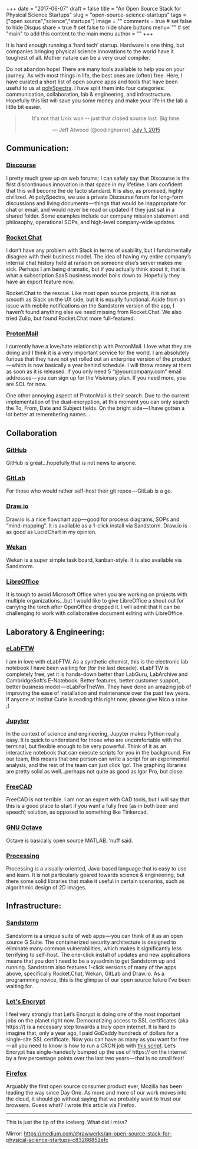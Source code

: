 +++
date = "2017-06-07"
draft = false
title = "An Open Source Stack for Physical Science Startups"
slug = "open-source-science-startups"
tags = ["open source","science","startups"]
image = ""
comments = true	# set false to hide Disqus
share = true	# set false to hide share buttons
menu= ""		# set "main" to add this content to the main menu
author = ""
+++

It is hard enough running a ‘hard tech’ startup. Hardware is one thing, but companies bringing physical science innovations to the world have it toughest of all. Mother nature can be a very cruel compiler.

Do not abandon hope! There are many tools available to help you on your journey. As with most things in life, the best ones are (often) free. Here, I have curated a short list of open source apps and tools that have been useful to us at [polySpectra](http://polyspectra.com). I have split them into four categories: communication, collaboration, lab & engineering, and infrastructure. Hopefully this list will save you some money and make your life in the lab a little bit easier.

<center>
<blockquote class="twitter-tweet" data-lang="en"><p lang="en" dir="ltr">It&#39;s not that Unix won -- just that closed source lost. Big time.</p>&mdash; Jeff Atwood (@codinghorror) <a href="https://twitter.com/codinghorror/status/616377394253795328">July 1, 2015</a></blockquote>
<script async src="//platform.twitter.com/widgets.js" charset="utf-8"></script>
</center>

## Communication:

### [Discourse](https://www.discourse.org/)

I pretty much grew up on web forums; I can safely say that Discourse is the first discontinuous innovation in that space in my lifetime. I am confident that this will become the de facto standard. It is also, as promised, highly civilized. At polySpectra, we use a private Discourse forum for long-form discussions and living documents — things that would be inappropriate for chat or email, and would never be read or updated if they just sat in a shared folder. Some examples include our company mission statement and philosophy, operational SOPs, and high-level company-wide updates.

### [Rocket Chat](https://github.com/RocketChat/Rocket.Chat)

I don’t have any problem with Slack in terms of usability, but I fundamentally disagree with their business model. The idea of having my entire company’s internal chat history held at ransom on someone else’s server makes me sick. Perhaps I am being dramatic, but if you actually think about it, that is what a subscription SaaS business model boils down to. Hopefully they have an export feature now.

Rocket.Chat to the rescue. Like most open source projects, it is not as smooth as Slack on the UX side, but it is equally functional. Aside from an issue with mobile notifications on the Sandstorm version of the app, I haven’t found anything else we need missing from Rocket.Chat. We also tried Zulip, but found Rocket.Chat more full-featured.

### [ProtonMail](https://protonmail.com/)

I currently have a love/hate relationship with ProtonMail. I love what they are doing and I think it is a very important service for the world. I am absolutely furious that they have not yet rolled out an enterprise version of the product — which is now basically a year behind schedule. I will throw money at them as soon as it is released. If you only need 5 “@yourcompany.com” email addresses — you can sign up for the Visionary plan. If you need more, you are SOL for now.

One other annoying aspect of ProtonMail is their search. Due to the current implementation of the dual-encryption, at this moment you can only search the To, From, Date and Subject fields. On the bright side — I have gotten a lot better at remembering names…

## Collaboration

### [GitHub](https://github.com/)

GitHub is great…hopefully that is not news to anyone.

### [GitLab](https://about.gitlab.com/)

For those who would rather self-host their git repos — GitLab is a go.

### [Draw.io](https://www.draw.io/)

Draw.io is a nice flowchart app — good for process diagrams, SOPs and “mind-mapping”. It is available as a 1-click install via Sandstorm. Draw.io is as good as LucidChart in my opinion.

### [Wekan](https://github.com/wekan/wekan)

Wekan is a super simple task board, kanban-style. It is also available via Sandstorm.

### [LibreOffice](https://www.libreoffice.org/)

It is tough to avoid Microsoft Office when you are working on projects with multiple organizations…but I would like to give LibreOffice a shout out for carrying the torch after OpenOffice dropped it. I will admit that it can be challenging to work with collaborative document editing with LibreOffice.

## Laboratory & Engineering:

### [eLabFTW](https://www.elabftw.net/)

I am in love with eLabFTW. As a synthetic chemist, this is the electronic lab notebook I have been waiting for (for the last decade). eLabFTW is completely free, yet it is hands-down better than LabGuru, LabArchive and CambridgeSoft’s E-Notebook. Better features, better customer support, better business model — eLabForTheWin. They have done an amazing job of improving the ease of installation and maintenance over the past few years. If anyone at Institut Curie is reading this right now, please give Nico a raise ;)

### [Jupyter](http://jupyter.org/)

In the context of science and engineering, Jupyter makes Python really easy. It is quick to understand for those who are uncomfortable with the terminal, but flexible enough to be very powerful. Think of it as an interactive notebook that can execute scripts for you in the background. For our team, this means that one person can write a script for an experimental analysis, and the rest of the team can just click ‘go’. The graphing libraries are pretty solid as well…perhaps not quite as good as Igor Pro, but close.

### [FreeCAD](https://www.freecadweb.org/)

FreeCAD is not terrible. I am not an expert with CAD tools, but I will say that this is a good place to start if you want a fully free (as in both beer and speech) solution, as opposed to something like Tinkercad.

### [GNU Octave](https://www.gnu.org/software/octave/)

Octave is basically open source MATLAB. ‘nuff said.

### [Processing](https://processing.org/)

Processing is a visually-oriented, Java-based language that is easy to use and learn. It is not particularly geared towards science & engineering, but there some solid libraries that make it useful in certain scenarios, such as algorithmic design of 2D images.

## Infrastructure:

### [Sandstorm](https://sandstorm.io/)

Sandstorm is a unique suite of web apps — you can think of it as an open source G Suite. The containerized security architecture is designed to eliminate many common vulnerabilities, which makes it significantly less terrifying to self-host. The one-click install of updates and new applications means that you don’t need to be a sysadmin to get Sandstorm up and running. Sandstorm also features 1-click versions of many of the apps above, specifically Rocket.Chat, Wekan, GitLab and Draw.io. As a programming novice, this is the glimpse of our open source future I’ve been waiting for.

### [Let's Encrypt](https://letsencrypt.org/)

I feel very strongly that Let’s Encrypt is doing one of the most important jobs on the planet right now. Democratizing access to SSL certificates (aka https://) is a necessary step towards a truly open internet. It is hard to imagine that, only a year ago, I paid GoDaddy hundreds of dollars for a single-site SSL certificate. Now you can have as many as you want for free — all you need to know is how to run a CRON job with [this script](https://github.com/Neilpang/acme.sh). Let’s Encrypt has single-handedly bumped up the use of https:// on the internet by a few percentage points over the last two years — that is no small feat!

### [Firefox](https://www.mozilla.org/en-US/firefox/new/)

Arguably the first open source consumer product ever, Mozilla has been leading the way since Day One. As more and more of our work moves into the cloud, it should go without saying that we probably want to trust our browsers. Guess what? I wrote this article via Firefox.


***
This is just the tip of the iceberg. What did I miss?

Mirror: https://medium.com/@rawwerks/an-open-source-stack-for-physical-science-startups-c83266852efc


